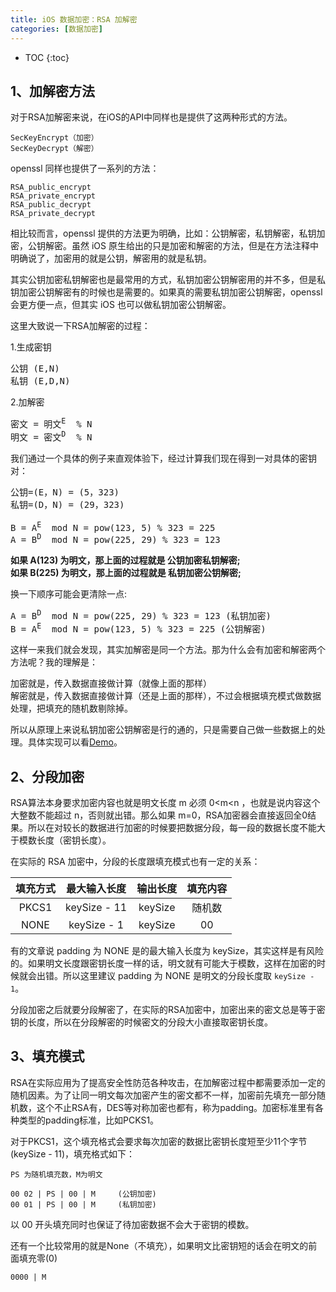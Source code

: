 ```yaml
---
title: iOS 数据加密：RSA 加解密
categories: [数据加密]
---
```


- TOC
{:toc}

## 1、加解密方法

对于RSA加解密来说，在iOS的API中同样也是提供了这两种形式的方法。

```
SecKeyEncrypt（加密）
SecKeyDecrypt（解密）
```

openssl 同样也提供了一系列的方法：

```
RSA_public_encrypt
RSA_private_encrypt
RSA_public_decrypt
RSA_private_decrypt
```

相比较而言，openssl 提供的方法更为明确，比如：公钥解密，私钥解密，私钥加密，公钥解密。虽然 iOS 原生给出的只是加密和解密的方法，但是在方法注释中明确说了，加密用的就是公钥，解密用的就是私钥。

其实公钥加密私钥解密也是最常用的方式，私钥加密公钥解密用的并不多，但是私钥加密公钥解密有的时候也是需要的。如果真的需要私钥加密公钥解密，openssl 会更方便一点，但其实 iOS 也可以做私钥加密公钥解密。

这里大致说一下RSA加解密的过程：

1.生成密钥

<pre>
公钥 (E,N)  
私钥 (E,D,N)
</pre>

2.加解密

<pre>
密文 = 明文<sup>E</sup>  % N  
明文 = 密文<sup>D</sup>  % N
</pre>

我们通过一个具体的例子来直观体验下，经过计算我们现在得到一对具体的密钥对：

<pre>
公钥=(E，N) = (5，323)  
私钥=(D，N) = (29，323)  

B = A<sup>E</sup>  mod N = pow(123, 5) % 323 = 225  
A = B<sup>D</sup>  mod N = pow(225, 29) % 323 = 123  
</pre>

**如果 A(123) 为明文，那上面的过程就是 公钥加密私钥解密;**  
**如果 B(225) 为明文，那上面的过程就是 私钥加密公钥解密;**  

换一下顺序可能会更清除一点:    
<pre>
A = B<sup>D</sup>  mod N = pow(225, 29) % 323 = 123 (私钥加密)   
B = A<sup>E</sup>  mod N = pow(123, 5) % 323 = 225 (公钥解密)  
</pre>

这样一来我们就会发现，其实加解密是同一个方法。那为什么会有加密和解密两个方法呢？我的理解是：

加密就是，传入数据直接做计算（就像上面的那样）  
解密就是，传入数据直接做计算（还是上面的那样），不过会根据填充模式做数据处理，把填充的随机数剔除掉。

所以从原理上来说私钥加密公钥解密是行的通的，只是需要自己做一些数据上的处理。具体实现可以看[Demo](https://github.com/DullDevil/RSADemo)。


## 2、分段加密

RSA算法本身要求加密内容也就是明文长度 m 必须 0<m<n ，也就是说内容这个大整数不能超过 n，否则就出错。那么如果 m=0，RSA加密器会直接返回全0结果。所以在对较长的数据进行加密的时候要把数据分段，每一段的数据长度不能大于模数长度（密钥长度）。

在实际的 RSA 加密中，分段的长度跟填充模式也有一定的关系：

|填充方式|最大输入长度|输出长度|填充内容|
|:-:|:-:|:-:|:-:|
|PKCS1| keySize - 11 | keySize | 随机数|
|NONE | keySize - 1 | keySize | 00 |


有的文章说 padding 为 NONE 是的最大输入长度为 keySize，其实这样是有风险的。如果明文长度跟密钥长度一样的话，明文就有可能大于模数，这样在加密的时候就会出错。所以这里建议 padding 为 NONE 是明文的分段长度取 `keySize - 1`。

分段加密之后就要分段解密了，在实际的RSA加密中，加密出来的密文总是等于密钥的长度，所以在分段解密的时候密文的分段大小直接取密钥长度。

## 3、填充模式

RSA在实际应用为了提高安全性防范各种攻击，在加解密过程中都需要添加一定的随机因素。为了让同一明文每次加密产生的密文都不一样，加密前先填充一部分随机数，这个不止RSA有，DES等对称加密也都有，称为padding。加密标准里有各种类型的padding标准，比如PCKS1。

对于PKCS1，这个填充格式会要求每次加密的数据比密钥长度短至少11个字节(keySize - 11)，填充格式如下：

```
PS 为随机填充数，M为明文

00 02 | PS | 00 | M     (公钥加密)
00 01 | PS | 00 | M     (私钥加密)
```

以 00 开头填充同时也保证了待加密数据不会大于密钥的模数。

还有一个比较常用的就是None（不填充），如果明文比密钥短的话会在明文的前面填充零(0)

```
0000 | M
```
